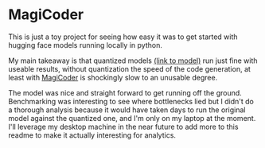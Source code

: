 # MagiCoder
 
This is just a toy project for seeing how easy it was to get started with hugging face models running locally in python.

My main takeaway is that quantized models [(link to model)](https://huggingface.co/TheBloke/Magicoder-S-DS-6.7B-GGUF) run just fine with useable results, without quantization the speed of the code generation, at least with [MagiCoder](https://huggingface.co/ise-uiuc/Magicoder-S-DS-6.7B) is shockingly slow to an unusable degree.

The model was nice and straight forward to get running off the ground. Benchmarking was interesting to see where bottlenecks lied but I didn't do a thorough analysis because it would have taken days to run the original model against the quantized one, and I'm only on my laptop at the moment. I'll leverage my desktop machine in the near future to add more to this readme to make it actually interesting for analytics.
